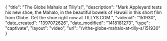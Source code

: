 {
    "title": "The Globe Mahalo at Tilly's!",
    "description": "Mark Appleyard tests his new shoe, the Mahalo, in the beautiful bowels of Hawaii in this short film from Globe. Get the shoe right now at TILLYS.COM.",
    "videoid": "151930",
    "date_created": "1397072626",
    "date_modified": "1418181273",
    "type": "captivate",
    "layout": "video",
    "url": "\/v\/the-globe-mahalo-at-tilly-s\/151930"
}